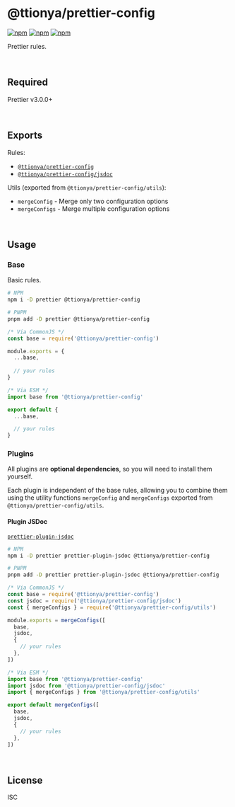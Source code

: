 # @ttionya/prettier-config

[![npm](https://img.shields.io/npm/v/@ttionya/prettier-config?label=NPM&logo=npm)](https://www.npmjs.com/package/@ttionya/prettier-config) [![npm](https://img.shields.io/npm/dm/@ttionya/prettier-config?label=Downloads&logo=npm)](https://www.npmjs.com/package/@ttionya/prettier-config) [![npm](https://img.shields.io/npm/l/@ttionya/prettier-config?label=License&logo=npm)](https://github.com/ttionya/Linter/blob/master/packages/prettier-config/LICENSE)

Prettier rules.

<br>

## Required

Prettier v3.0.0+

<br>

## Exports

Rules:

- [`@ttionya/prettier-config`](#base)
- [`@ttionya/prettier-config/jsdoc`](#plugin-jsdoc)

Utils (exported from `@ttionya/prettier-config/utils`):

- `mergeConfig` - Merge only two configuration options
- `mergeConfigs` - Merge multiple configuration options

<br>

## Usage

### Base

Basic rules.

```bash
# NPM
npm i -D prettier @ttionya/prettier-config

# PNPM
pnpm add -D prettier @ttionya/prettier-config
```

```js
/* Via CommonJS */
const base = require('@ttionya/prettier-config')

module.exports = {
  ...base,
  
  // your rules
}
```

```js
/* Via ESM */
import base from '@ttionya/prettier-config'

export default {
  ...base,

  // your rules
}
```

### Plugins

All plugins are **optional dependencies**, so you will need to install them yourself.

Each plugin is independent of the base rules, allowing you to combine them using the utility functions `mergeConfig` and `mergeConfigs` exported from `@ttionya/prettier-config/utils`.

#### Plugin JSDoc

[`prettier-plugin-jsdoc`](https://www.npmjs.com/package/prettier-plugin-jsdoc)

```bash
# NPM
npm i -D prettier prettier-plugin-jsdoc @ttionya/prettier-config

# PNPM
pnpm add -D prettier prettier-plugin-jsdoc @ttionya/prettier-config
```

```js
/* Via CommonJS */
const base = require('@ttionya/prettier-config')
const jsdoc = require('@ttionya/prettier-config/jsdoc')
const { mergeConfigs } = require('@ttionya/prettier-config/utils')

module.exports = mergeConfigs([
  base,
  jsdoc,
  {
    // your rules
  },
])
```

```js
/* Via ESM */
import base from '@ttionya/prettier-config'
import jsdoc from '@ttionya/prettier-config/jsdoc'
import { mergeConfigs } from '@ttionya/prettier-config/utils'

export default mergeConfigs([
  base,
  jsdoc,
  {
    // your rules
  },
])
```

<br>

## License

ISC
